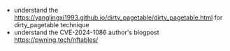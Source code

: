 - understand the https://yanglingxi1993.github.io/dirty_pagetable/dirty_pagetable.html for dirty_pagetable technique
- understand the CVE-2024-1086 author's blogpost https://pwning.tech/nftables/
